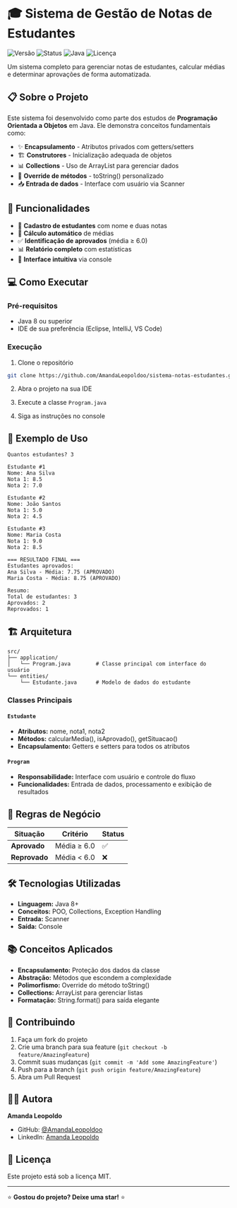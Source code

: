 # 🎓 Sistema de Gestão de Notas de Estudantes

![Versão](https://img.shields.io/badge/versão-1.0.0-blue)
![Status](https://img.shields.io/badge/status-concluído-brightgreen)
![Java](https://img.shields.io/badge/Java-8+-orange)
![Licença](https://img.shields.io/badge/licença-MIT-green)

Um sistema completo para gerenciar notas de estudantes, calcular médias e determinar aprovações de forma automatizada.

## 📋 Sobre o Projeto

Este sistema foi desenvolvido como parte dos estudos de **Programação Orientada a Objetos** em Java. Ele demonstra conceitos fundamentais como:

- ✨ **Encapsulamento** - Atributos privados com getters/setters
- 🏗️ **Construtores** - Inicialização adequada de objetos
- 📊 **Collections** - Uso de ArrayList para gerenciar dados
- 🔄 **Override de métodos** - toString() personalizado
- 📥 **Entrada de dados** - Interface com usuário via Scanner

## 🚀 Funcionalidades

- 📝 **Cadastro de estudantes** com nome e duas notas
- 🧮 **Cálculo automático** de médias
- ✅ **Identificação de aprovados** (média ≥ 6.0)
- 📊 **Relatório completo** com estatísticas
- 🎯 **Interface intuitiva** via console

## 💻 Como Executar

### Pré-requisitos
- Java 8 ou superior
- IDE de sua preferência (Eclipse, IntelliJ, VS Code)

### Execução
1. Clone o repositório
```bash
git clone https://github.com/AmandaLeopoldoo/sistema-notas-estudantes.git
```

2. Abra o projeto na sua IDE

3. Execute a classe `Program.java`

4. Siga as instruções no console

## 📱 Exemplo de Uso

```
Quantos estudantes? 3

Estudante #1
Nome: Ana Silva
Nota 1: 8.5
Nota 2: 7.0

Estudante #2
Nome: João Santos
Nota 1: 5.0
Nota 2: 4.5

Estudante #3
Nome: Maria Costa
Nota 1: 9.0
Nota 2: 8.5

=== RESULTADO FINAL ===
Estudantes aprovados:
Ana Silva - Média: 7.75 (APROVADO)
Maria Costa - Média: 8.75 (APROVADO)

Resumo:
Total de estudantes: 3
Aprovados: 2
Reprovados: 1
```

## 🏗️ Arquitetura

```
src/
├── application/
│   └── Program.java        # Classe principal com interface do usuário
└── entities/
    └── Estudante.java      # Modelo de dados do estudante
```

### Classes Principais

#### `Estudante`
- **Atributos:** nome, nota1, nota2
- **Métodos:** calcularMedia(), isAprovado(), getSituacao()
- **Encapsulamento:** Getters e setters para todos os atributos

#### `Program`
- **Responsabilidade:** Interface com usuário e controle do fluxo
- **Funcionalidades:** Entrada de dados, processamento e exibição de resultados

## 🎯 Regras de Negócio

| Situação | Critério | Status |
|----------|----------|---------|
| **Aprovado** | Média ≥ 6.0 | ✅ |
| **Reprovado** | Média < 6.0 | ❌ |

## 🛠️ Tecnologias Utilizadas

- **Linguagem:** Java 8+
- **Conceitos:** POO, Collections, Exception Handling
- **Entrada:** Scanner
- **Saída:** Console

## 📚 Conceitos Aplicados

- **Encapsulamento:** Proteção dos dados da classe
- **Abstração:** Métodos que escondem a complexidade
- **Polimorfismo:** Override do método toString()
- **Collections:** ArrayList para gerenciar listas
- **Formatação:** String.format() para saída elegante

## 🤝 Contribuindo

1. Faça um fork do projeto
2. Crie uma branch para sua feature (`git checkout -b feature/AmazingFeature`)
3. Commit suas mudanças (`git commit -m 'Add some AmazingFeature'`)
4. Push para a branch (`git push origin feature/AmazingFeature`)
5. Abra um Pull Request

## 👩‍💻 Autora

**Amanda Leopoldo**
- GitHub: [@AmandaLeopoldoo](https://github.com/AmandaLeopoldoo)
- LinkedIn: [Amanda Leopoldo](https://linkedin.com/in/amanda-leopoldo)

## 📝 Licença

Este projeto está sob a licença MIT.

---

⭐ **Gostou do projeto? Deixe uma star!** ⭐
